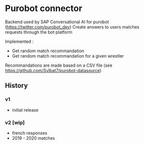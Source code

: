 # Purobot connector

Backend used by SAP Conversational AI for purobot (https://twitter.com/purobot_dev)
Create answers to users matches requests through the bot platform

Implemented :
 * Get random match recommandation
 * Get random match recommandation for a given wrestler
 
Recommandations are made based on a CSV file (see https://github.com/Sylbat7/purobot-datasource)

## History

### v1
 * initial release

### v2 [wip]
 * french responses
 * 2019 - 2020 matches
